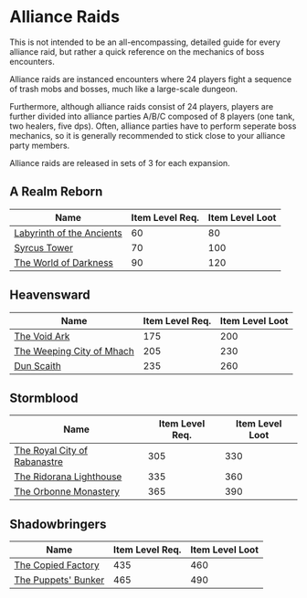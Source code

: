 # Alliance Raids

This is not intended to be an all-encompassing, detailed guide for every alliance raid, but rather a quick reference on the mechanics of boss encounters.

Alliance raids are instanced encounters where 24 players fight a sequence of trash mobs and bosses, much like a large-scale dungeon.

Furthermore, although alliance raids consist of 24 players, players are further divided into alliance parties A/B/C composed of 8 players (one tank, two healers, five dps). Often, alliance parties have to perform seperate boss mechanics, so it is generally recommended to stick close to your alliance party members.

Alliance raids are released in sets of 3 for each expansion.

## A Realm Reborn

| Name                                                                                         | Item Level Req. | Item Level Loot |
|----------------------------------------------------------------------------------------------|-----------------|-----------------|
| [Labyrinth of the Ancients](/duties/alliance-raids/a-realm-reborn/labyrinth-of-the-ancients) | 60              | 80              |
| [Syrcus Tower](/duties/alliance-raids/a-realm-reborn/syrcus-tower)                           | 70              | 100             |
| [The World of Darkness](/duties/alliance-raids/a-realm-reborn/the-world-of-darkness)         | 90              | 120             |

## Heavensward

| Name                                                                                      | Item Level Req. | Item Level Loot |
|-------------------------------------------------------------------------------------------|-----------------|-----------------|
| [The Void Ark](/duties/alliance-raids/heavensward/the-void-ark)                           | 175             | 200             |
| [The Weeping City of Mhach](/duties/alliance-raids/heavensward/the-weeping-city-of-mhach) | 205             | 230             |
| [Dun Scaith](/duties/alliance-raids/heavensward/dun-scaith)                               | 235             | 260             |

## Stormblood

| Name                                                                                           | Item Level Req. | Item Level Loot |
|------------------------------------------------------------------------------------------------|-----------------|-----------------|
| [The Royal City of Rabanastre](/duties/alliance-raids/stormblood/the-royal-city-of-rabanastre) | 305             | 330             |
| [The Ridorana Lighthouse](/duties/alliance-raids/stormblood/the-ridorana-lighthouse)           | 335             | 360             |
| [The Orbonne Monastery](/duties/alliance-raids/stormblood/the-orbonne-monastery)               | 365             | 390             |

## Shadowbringers

| Name                                                                            | Item Level Req. | Item Level Loot |
|---------------------------------------------------------------------------------|-----------------|-----------------|
| [The Copied Factory](/duties/alliance-raids/shadowbringers/the-copied-factory)  | 435             | 460             |
| [The Puppets' Bunker](/duties/alliance-raids/shadowbringers/the-puppets-bunker) | 465             | 490             |
